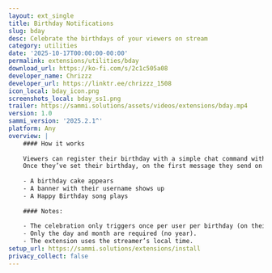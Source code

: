 ```yaml
---
layout: ext_single
title: Birthday Notifications
slug: bday
desc: Celebrate the birthdays of your viewers on stream
category: utilities
date: '2025-10-17T00:00:00-00:00'
permalink: extensions/utilities/bday
download_url: https://ko-fi.com/s/2c1c505a08
developer_name: Chrizzz
developer_url: https://linktr.ee/chrizzz_1508
icon_local: bday_icon.png
screenshots_local: bday_ss1.png
trailer: https://sammi.solutions/assets/videos/extensions/bday.mp4
version: 1.0
sammi_version: '2025.2.1^'
platform: Any
overview: |
    #### How it works
    
    Viewers can register their birthday with a simple chat command with !setbday <day>.<month> (you can also change this to <month>.<day>. in the settings.
    Once they’ve set their birthday, on the first message they send on their special day, a celebration will automatically trigger on stream:
    
    - A birthday cake appears
    - A banner with their username shows up
    - A Happy Birthday song plays
    
    #### Notes:
    
    - The celebration only triggers once per user per birthday (on their first message).
    - Only the day and month are required (no year).
    - The extension uses the streamer’s local time.
setup_url: https://sammi.solutions/extensions/install
privacy_collect: false
---
```

